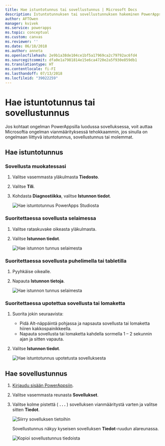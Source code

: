 ```yaml
---
title: Hae istuntotunnus tai sovellustunnus | Microsoft Docs
description: Istuntotunnuksen tai sovellustunnuksen hakeminen PowerAppsista vianmääritystä varten
author: AFTOwen
manager: kvivek
ms.service: powerapps
ms.topic: conceptual
ms.custom: canvas
ms.reviewer: ''
ms.date: 06/18/2018
ms.author: anneta
ms.openlocfilehash: 2e9b1a38de104ce1bf5a17969ca2c79792ac6fd4
ms.sourcegitcommit: dfa0e1a7981814e15e6ca4720e2a5f930e859db1
ms.translationtype: HT
ms.contentlocale: fi-FI
ms.lasthandoff: 07/13/2018
ms.locfileid: "39022259"
---
```

# <a name="get-a-session-id-or-an-app-id"></a>Hae istuntotunnus tai sovellustunnus
Jos kohtaat ongelman PowerAppsilla luodussa sovelluksessa, voit auttaa Microsoftia ongelman vianmäärityksessä tehokkaammin, jos sinulla on ongelmaan liittyvä istuntotunnus, sovellustunnus tai molemmat.

## <a name="get-the-session-id"></a>Hae istuntotunnus

### <a name="when-editing-an-app"></a>Sovellusta muokatessasi
1. Valitse vasemmasta yläkulmasta **Tiedosto**.

1. Valitse **Tili**.

1. Kohdasta **Diagnostiikka**, valitse **Istunnon tiedot**.

    ![Hae istuntotunnus PowerApps Studiosta](media/get-sessionid/studio.png)

### <a name="when-running-an-app-in-a-browser"></a>Suoritettaessa sovellusta selaimessa
1. Valitse rataskuvake oikeasta yläkulmasta.

1. Valitse **Istunnon tiedot**.

    ![Hae istunnon tunnus selaimesta](media/get-sessionid/browser.png)

### <a name="when-running-an-app-on-a-phone-or-a-tablet"></a>Suoritettaessa sovellusta puhelimella tai tabletilla
1. Pyyhkäise oikealle.

1. Napauta **Istunnon tietoja**.

    ![Hae istunnon tunnus selaimesta](media/get-sessionid/mobile.png)

### <a name="when-running-an-embedded-app-or-form"></a>Suoritettaessa upotettua sovellusta tai lomaketta
1. Suorita jokin seuraavista:

    - Pidä Alt-näppäintä pohjassa ja napsauta sovellusta tai lomaketta hiiren kakkospainikkeella.
    - Napauta sovellusta tai lomaketta kahdella sormella 1 – 2 sekunnin ajan ja sitten vapauta.

1. Valitse **Istunnon tiedot**.

    ![Hae istuntotunnus upotetusta sovelluksesta](media/get-sessionid/embedded.png)

## <a name="get-an-app-id"></a>Hae sovellustunnus
1. [Kirjaudu sisään PowerAppsiin](https://powerapps.microsoft.com).

1. Valitse vasemmasta reunasta **Sovellukset**.

1. Valitse kolme pistettä ( **. . .** ) sovelluksen vianmääritystä varten ja valitse sitten **Tiedot**.

    ![Siirry sovelluksen tietoihin](./media/get-sessionid/details.png)

    Sovellustunnus näkyy kyseisen sovelluksen **Tiedot**-ruudun alareunassa.

    ![Kopioi sovellustunnus tiedoista](./media/get-sessionid/app-id.png)
